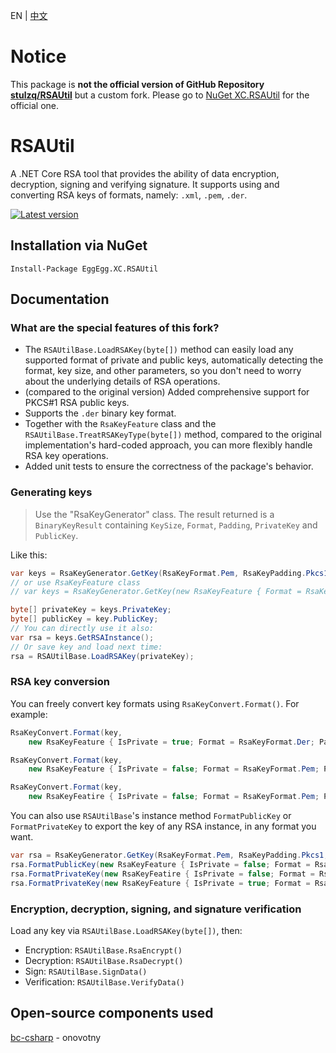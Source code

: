 EN | [中文](https://github.com/YYHEggEgg/EggEgg.XC.RSAUtil/tree/master/README_Chinese.md)

# Notice

This package is **not the official version of GitHub Repository [stulzq/RSAUtil](https://github.com/stulzq/RSAUtil)** but a custom fork. Please go to [NuGet XC.RSAUtil](https://www.nuget.org/packages/XC.RSAUtil) for the official one.

# RSAUtil
A .NET Core RSA tool that provides the ability of data encryption, decryption, signing and verifying signature. It supports using and converting RSA keys of formats, namely: `.xml`, `.pem`, `.der`.

[![Latest version](https://img.shields.io/nuget/v/EggEgg.XC.RSAUtil.svg?style=flat-square)](https://www.nuget.org/packages/EggEgg.XC.RSAUtil/)

## Installation via NuGet
````shell
Install-Package EggEgg.XC.RSAUtil
````

## Documentation

### What are the special features of this fork?

- The `RSAUtilBase.LoadRSAKey(byte[])` method can easily load any supported format of private and public keys, automatically detecting the format, key size, and other parameters, so you don't need to worry about the underlying details of RSA operations.
- (compared to the original version) Added comprehensive support for PKCS#1 RSA public keys.
- Supports the `.der` binary key format.
- Together with the `RsaKeyFeature` class and the `RSAUtilBase.TreatRSAKeyType(byte[])` method, compared to the original implementation's hard-coded approach, you can more flexibly handle RSA key operations.
- Added unit tests to ensure the correctness of the package's behavior.

### Generating keys

> Use the "RsaKeyGenerator" class. The result returned is a `BinaryKeyResult` containing `KeySize`, `Format`, `Padding`, `PrivateKey` and `PublicKey`.

Like this:

```csharp
var keys = RsaKeyGenerator.GetKey(RsaKeyFormat.Pem, RsaKeyPadding.Pkcs1, 2048);
// or use RsaKeyFeature class
// var keys = RsaKeyGenerator.GetKey(new RsaKeyFeature { Format = RsaKeyFormat.Der, Padding = RsaKeyPadding.Pkcs1 }, 2048);

byte[] privateKey = keys.PrivateKey;
byte[] publicKey = key.PublicKey;
// You can directly use it also:
var rsa = keys.GetRSAInstance();
// Or save key and load next time:
rsa = RSAUtilBase.LoadRSAKey(privateKey);
```

### RSA key conversion

You can freely convert key formats using `RsaKeyConvert.Format()`. For example:

```cs
RsaKeyConvert.Format(key,
    new RsaKeyFeature { IsPrivate = true; Format = RsaKeyFormat.Der; Padding = RsaKeyPadding.Pkcs1 });

RsaKeyConvert.Format(key,
    new RsaKeyFeature { IsPrivate = false; Format = RsaKeyFormat.Pem; Padding = RsaKeyPadding.Pkcs1 });

RsaKeyConvert.Format(key,
    new RsaKeyFeatire { IsPrivate = false; Format = RsaKeyFormat.Pem; Padding = RsaKeyPadding.Pkcs8 });
```

You can also use `RSAUtilBase`'s instance method `FormatPublicKey` or `FormatPrivateKey` to export the key of any RSA instance, in any format you want.

```cs
var rsa = RsaKeyGenerator.GetKey(RsaKeyFormat.Pem, RsaKeyPadding.Pkcs1, 2048).GetRSAInstance();
rsa.FormatPublicKey(new RsaKeyFeature { IsPrivate = false; Format = RsaKeyFormat.Xml; Padding = RsaKeyPadding.Xml });
rsa.FormatPrivateKey(new RsaKeyFeatire { IsPrivate = false; Format = RsaKeyFormat.Pem; Padding = RsaKeyPadding.Pkcs8 });
rsa.FormatPrivateKey(new RsaKeyFeature { IsPrivate = true; Format = RsaKeyFormat.Der; Padding = RsaKeyPadding.Pkcs1 });
```

### Encryption, decryption, signing, and signature verification

Load any key via `RSAUtilBase.LoadRSAKey(byte[])`, then:

- Encryption: `RSAUtilBase.RsaEncrypt()`
- Decryption: `RSAUtilBase.RsaDecrypt()`
- Sign: `RSAUtilBase.SignData()`
- Verification: `RSAUtilBase.VerifyData()`

## Open-source components used

[bc-csharp](https://github.com/onovotny/bc-csharp "bc-csharp") - onovotny
